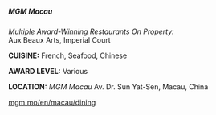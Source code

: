 ##### MGM Macau
*Multiple Award-Winning Restaurants On Property:*<br>
Aux Beaux Arts, Imperial Court

**CUISINE:** French, Seafood, Chinese

**AWARD LEVEL:** Various

**LOCATION:** *MGM Macau*
Av. Dr. Sun Yat-Sen, Macau, China

[mgm.mo/en/macau/dining](//mgm.mo/en/macau/dining)

